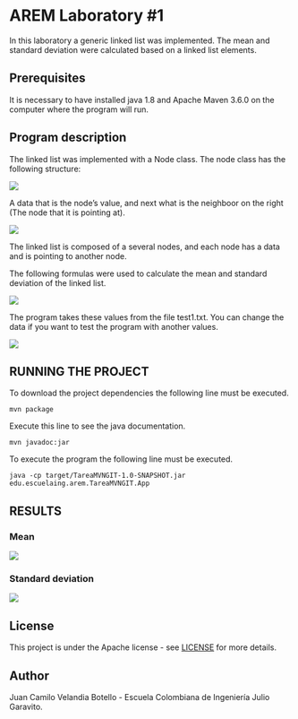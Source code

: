 # AREM Laboratory #1

In this laboratory a generic linked list was implemented. The mean and standard deviation were calculated based on a linked list elements.

## Prerequisites

It is necessary to have installed java 1.8 and Apache Maven 3.6.0  on the computer where the program will run.

## Program description

The linked list was implemented with a Node class. The node class has the following structure:

  ![](https://github.com/jcamilovelandiab/TareaMVNGIT/blob/master/images/Node%20structure.png)

A data that is the node’s value, and next what is the neighboor on the right (The node that it is pointing at).

  ![](https://github.com/jcamilovelandiab/TareaMVNGIT/blob/master/images/LinkedList%20structure.png)

The linked list is composed of a several nodes, and each node has a data and is pointing to another node.

The following formulas were used to calculate the mean and standard deviation of the linked list.

![](https://github.com/jcamilovelandiab/TareaMVNGIT/blob/master/images/formulas.jpg)

The program takes these values from the file test1.txt.
You can change the data if you want to test the program with another values.

![](https://github.com/jcamilovelandiab/TareaMVNGIT/blob/master/images/table.PNG)


## RUNNING THE PROJECT

To download the project dependencies the following line must be executed.
```
mvn package
```

Execute this line to see the java documentation.
```
mvn javadoc:jar
```

To execute the program the following line must be executed.
```
java -cp target/TareaMVNGIT-1.0-SNAPSHOT.jar edu.escuelaing.arem.TareaMVNGIT.App
```

## RESULTS

### Mean
![](https://github.com/jcamilovelandiab/TareaMVNGIT/blob/master/images/mean_results.png)
### Standard deviation
![](https://github.com/jcamilovelandiab/TareaMVNGIT/blob/master/images/deviation_results.png)


## License

This project is under the Apache license - see [LICENSE](LICENSE.md) for more details.

## Author

Juan Camilo Velandia Botello - Escuela Colombiana de Ingeniería Julio Garavito.
